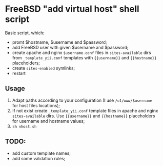 # FreeBSD "add virtual host" shell script

Basic script, which:
- promt $hostname, $username and $password;
- add FreeBSD user with given $username and $password;
- create apache and nginx `$username.conf` files in `sites-available` dirs from `_template_yii.conf` templates with `{{username}}` and `{{hostname}}` placeholders;
- create `sites-enabled` symlinks;
- restart

## Usage

1. Adapt paths according to your configuration (I use `/u1/www/$username` for host files locations);
2. If not exist create `_template_yii.conf` template files in apache and nginx `sites-available` dirs. Use `{{username}}` and `{{hostname}}` placeholders for username and hostname values;
3. ```sh vhost.sh```

## TODO:
- add custom template names;
- add some validation rules;
